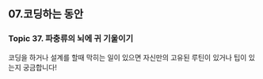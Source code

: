 ## 07.코딩하는 동안
### Topic 37. 파충류의 뇌에 귀 기울이기
코딩을 하거나 설계를 할때 막히는 일이 있으면 자신만의 고유된 루틴이 있거나 팁이 있는지 궁금합니다!
